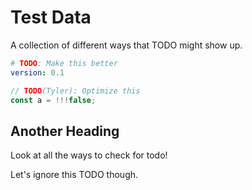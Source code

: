 # Test Data

A collection of different ways that TODO might show up.

```yaml
# TODO: Make this better
version: 0.1
```

```typescript
// TODO(Tyler): Optimize this
const a = !!!false;
```

<!-- MASTODON is not a fixme -->
<!-- But THIS is something that should DONOTLAND -->

## Another Heading

Look at all the ways to check for todo!

<!-- trunk-ignore(todo-grep-linter) -->

Let's ignore this TODO though.
